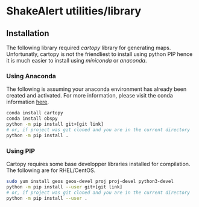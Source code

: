 # ShakeAlert utilities/library

## Installation

The following library required *cartopy* library for generating maps.  Unfortunatly, cartopy is not the friendliest to install using python PIP hence it is much easier to install using *miniconda* or *anaconda*.

### Using Anaconda

The following is assuming your anaconda environment has already been created and activated.  For more information, please visit the conda information [here](https://docs.conda.io/projects/conda/en/latest/user-guide/tasks/manage-environments.html).

```bash
conda install cartopy
conda install obspy
python -m pip install git+[git link]
# or, if project was git cloned and you are in the current directory
python -m pip install .
```

### Using PIP

Cartopy requires some base developper libraries installed for compilation.  The following are for RHEL/CentOS.

```bash
sudo yum install geos geos-devel proj proj-devel python3-devel
python -m pip install --user git+[git link]
# or, if project was git cloned and you are in the current directory
python -m pip install --user .
```
